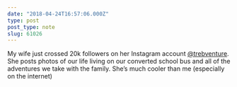 ```yaml
---
date: "2018-04-24T16:57:06.000Z"
type: post 
post_type: note
slug: 61026
---
```

My wife just crossed 20k followers on her Instagram account [@trebventure](http://instagram.com/trebventure). She posts photos of our life living on our converted school bus and all of the adventures we take with the family. She’s much cooler than me (especially on the internet)


